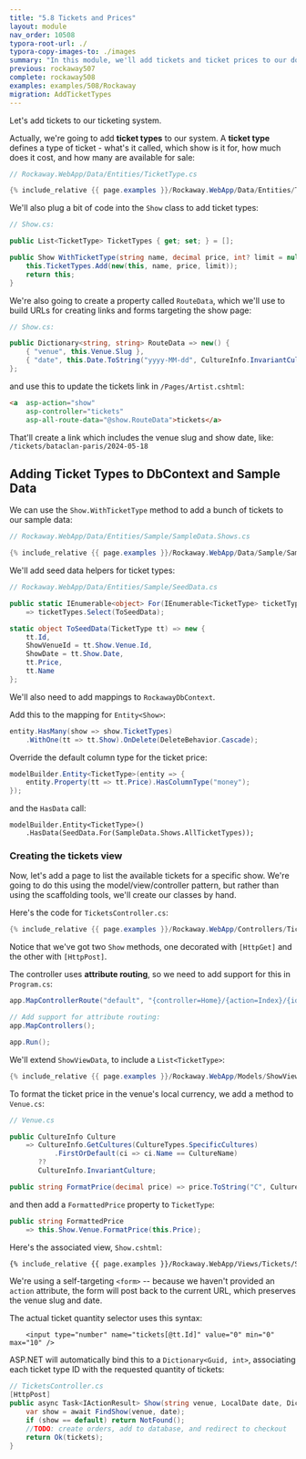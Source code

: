 ```yaml
---
title: "5.8 Tickets and Prices"
layout: module
nav_order: 10508
typora-root-url: ./
typora-copy-images-to: ./images
summary: "In this module, we'll add tickets and ticket prices to our domain model, and build a page where customers can select the tickets they want to order."
previous: rockaway507
complete: rockaway508
examples: examples/508/Rockaway
migration: AddTicketTypes
---
```


Let's add tickets to our ticketing system.

Actually, we're going to add **ticket types** to our system. A **ticket type** defines a type of ticket - what's it called, which show is it for, how much does it cost, and how many are available for sale:

```csharp
// Rockaway.WebApp/Data/Entities/TicketType.cs

{% include_relative {{ page.examples }}/Rockaway.WebApp/Data/Entities/TicketType.cs %}
```

We'll also plug a bit of code into the `Show` class to add ticket types:

```csharp
// Show.cs:

public List<TicketType> TicketTypes { get; set; } = [];

public Show WithTicketType(string name, decimal price, int? limit = null) {
    this.TicketTypes.Add(new(this, name, price, limit));
    return this;
}
```

We're also going to create a property called `RouteData`, which we'll use to build URLs for creating links and forms targeting the show page:

```csharp
// Show.cs:

public Dictionary<string, string> RouteData => new() {
    { "venue", this.Venue.Slug },
    { "date", this.Date.ToString("yyyy-MM-dd", CultureInfo.InvariantCulture) }
};
```

and use this to update the tickets link in `/Pages/Artist.cshtml`:

```html
<a  asp-action="show"
	asp-controller="tickets"
	asp-all-route-data="@show.RouteData">tickets</a>
```

That'll create a link which includes the venue slug and show date, like: `/tickets/bataclan-paris/2024-05-18`

## Adding Ticket Types to DbContext and Sample Data

We can use the `Show.WithTicketType` method to add a bunch of tickets to our sample data:

```csharp
// Rockaway.WebApp/Data/Entities/Sample/SampleData.Shows.cs

{% include_relative {{ page.examples }}/Rockaway.WebApp/Data/Sample/SampleData.Shows.cs %}
```

We'll add seed data helpers for ticket types:

```csharp
// Rockaway.WebApp/Data/Entities/Sample/SeedData.cs

public static IEnumerable<object> For(IEnumerable<TicketType> ticketTypes)
    => ticketTypes.Select(ToSeedData);

static object ToSeedData(TicketType tt) => new {
    tt.Id,
    ShowVenueId = tt.Show.Venue.Id,
    ShowDate = tt.Show.Date,
    tt.Price,
    tt.Name
};
```

We'll also need to add mappings to `RockawayDbContext`.

Add this to the mapping for `Entity<Show>`:

```csharp
entity.HasMany(show => show.TicketTypes)
	.WithOne(tt => tt.Show).OnDelete(DeleteBehavior.Cascade);
```

Override the default column type for the ticket price:

```csharp
modelBuilder.Entity<TicketType>(entity => {
    entity.Property(tt => tt.Price).HasColumnType("money");
});
```

and the `HasData` call:

```
modelBuilder.Entity<TicketType>()
    .HasData(SeedData.For(SampleData.Shows.AllTicketTypes));
```

### Creating the tickets view

Now, let's add a page to list the available tickets for a specific show. We're going to do this using the model/view/controller pattern, but rather than using the scaffolding tools, we'll create our classes by hand.

Here's the code for `TicketsController.cs`:

```csharp
{% include_relative {{ page.examples }}/Rockaway.WebApp/Controllers/TicketsController.cs %}
```

Notice that we've got two `Show` methods, one decorated with `[HttpGet]` and the other with `[HttpPost]`.

The controller uses **attribute routing**, so we need to add support for this in `Program.cs`:

```csharp
app.MapControllerRoute("default", "{controller=Home}/{action=Index}/{id?}");

// Add support for attribute routing:
app.MapControllers();

app.Run();
```

We'll extend  `ShowViewData`, to include a `List<TicketType>`:

```csharp
{% include_relative {{ page.examples }}/Rockaway.WebApp/Models/ShowViewData.cs %}
```

To format the ticket price in the venue's local currency, we add a method to `Venue.cs`:

```csharp
// Venue.cs

public CultureInfo Culture
    => CultureInfo.GetCultures(CultureTypes.SpecificCultures)
           .FirstOrDefault(ci => ci.Name == CultureName)
       ??
       CultureInfo.InvariantCulture;

public string FormatPrice(decimal price) => price.ToString("C", Culture);
```

and then add a `FormattedPrice` property to `TicketType`:

```csharp
public string FormattedPrice
    => this.Show.Venue.FormatPrice(this.Price);
```

Here's the associated view, `Show.cshtml`:

```html
{% include_relative {{ page.examples }}/Rockaway.WebApp/Views/Tickets/Show.cshtml %}
```

We're using a self-targeting `<form>` -- because we haven't provided an `action` attribute, the form will post back to the current URL, which preserves the venue slug and date.

The actual ticket quantity selector uses this syntax:

```
	<input type="number" name="tickets[@tt.Id]" value="0" min="0" max="10" />
```

ASP.NET will automatically bind this to a `Dictionary<Guid, int>`, associating each ticket type ID with the requested quantity of tickets:

```csharp
// TicketsController.cs
[HttpPost]
public async Task<IActionResult> Show(string venue, LocalDate date, Dictionary<Guid, int> tickets) {
    var show = await FindShow(venue, date);
    if (show == default) return NotFound();
    //TODO: create orders, add to database, and redirect to checkout
    return Ok(tickets);
}
```



